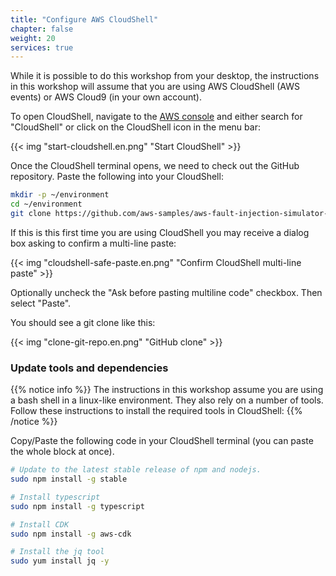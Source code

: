 ```yaml
---
title: "Configure AWS CloudShell"
chapter: false
weight: 20
services: true
---
```


While it is possible to do this workshop from your desktop, the instructions in this workshop will assume that you are using AWS CloudShell (AWS events) or AWS Cloud9 (in your own account). 

To open CloudShell, navigate to the [AWS console](https://console.aws.amazon.com/console/home) and either search for "CloudShell" or click on the CloudShell icon in the menu bar:

{{< img "start-cloudshell.en.png" "Start CloudShell" >}}

Once the CloudShell terminal opens, we need to check out the GitHub repository. Paste the following into your CloudShell:

```bash
mkdir -p ~/environment
cd ~/environment
git clone https://github.com/aws-samples/aws-fault-injection-simulator-workshop.git
```

If this is this first time you are using CloudShell you may receive a dialog box asking to confirm a multi-line paste:

{{< img "cloudshell-safe-paste.en.png" "Confirm CloudShell multi-line paste" >}}

Optionally uncheck the "Ask before pasting multiline code" checkbox. Then select "Paste".

You should see a git clone like this:

{{< img "clone-git-repo.en.png" "GitHub clone" >}}


### Update tools and dependencies

{{% notice info %}}
The instructions in this workshop assume you are using a bash shell in a linux-like environment. They also rely on a number of tools. Follow these instructions to install the required tools in CloudShell:
{{% /notice %}}

Copy/Paste the following code in your CloudShell terminal (you can paste the whole block at once).

```bash
# Update to the latest stable release of npm and nodejs.
sudo npm install -g stable 

# Install typescript
sudo npm install -g typescript

# Install CDK
sudo npm install -g aws-cdk

# Install the jq tool
sudo yum install jq -y

```
